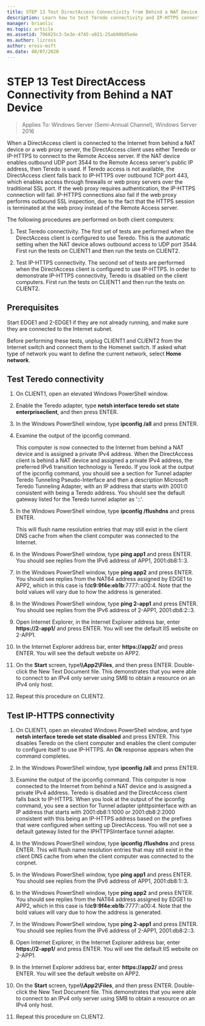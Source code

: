 ```yaml
---
title: STEP 13 Test DirectAccess Connectivity from Behind a NAT Device
description: Learn how to test Teredo connectivity and IP-HTTPS connectivity on both client computers.
manager: brianlic
ms.topic: article
ms.assetid: 796825c3-5e3e-4745-a921-25ab90b95ede
ms.author: lizross
author: eross-msft
ms.date: 08/07/2020
---
```

# STEP 13 Test DirectAccess Connectivity from Behind a NAT Device

>Applies To: Windows Server (Semi-Annual Channel), Windows Server 2016

When a DirectAccess client is connected to the Internet from behind a NAT device or a web proxy server, the DirectAccess client uses either Teredo or IP-HTTPS to connect to the Remote Access server. If the NAT device enables outbound UDP port 3544 to the Remote Access server's public IP address, then Teredo is used. If Teredo access is not available, the DirectAccess client falls back to IP-HTTPS over outbound TCP port 443, which enables access through firewalls or web proxy servers over the traditional SSL port. If the web proxy requires authentication, the IP-HTTPS connection will fail. IP-HTTPS connections also fail if the web proxy performs outbound SSL inspection, due to the fact that the HTTPS session is terminated at the web proxy instead of the Remote Access server.

The following procedures are performed on both client computers:

1. Test Teredo connectivity. The first set of tests are performed when the DirectAccess client is configured to use Teredo. This is the automatic setting when the NAT device allows outbound access to UDP port 3544. First run the tests on CLIENT1 and then run the tests on CLIENT2.

2. Test IP-HTTPS connectivity. The second set of tests are performed when the DirectAccess client is configured to use IP-HTTPS. In order to demonstrate IP-HTTPS connectivity, Teredo is disabled on the client computers. First run the tests on CLIENT1 and then run the tests on CLIENT2.

## Prerequisites
Start EDGE1 and 2-EDGE1 if they are not already running, and make sure they are connected to the Internet subnet.

Before performing these tests, unplug CLIENT1 and CLIENT2 from the Internet switch and connect them to the Homenet switch. If asked what type of network you want to define the current network, select **Home network**.

## <a name="TeredoCLIENT1"></a>Test Teredo connectivity

1. On CLIENT1, open an elevated Windows PowerShell window.

2. Enable the Teredo adapter, type **netsh interface teredo set state enterpriseclient**, and then press ENTER.

3. In the Windows PowerShell window, type **ipconfig /all** and press ENTER.

4. Examine the output of the ipconfig command.

   This computer is now connected to the Internet from behind a NAT device and is assigned a private IPv4 address. When the DirectAccess client is behind a NAT device and assigned a private IPv4 address, the preferred IPv6 transition technology is Teredo. If you look at the output of the ipconfig command, you should see a section for Tunnel adapter Teredo Tunneling Pseudo-Interface and then a description Microsoft Teredo Tunneling Adapter, with an IP address that starts with 2001:0 consistent with being a Teredo address. You should see the default gateway listed for the Teredo tunnel adapter as '::'.

5. In the Windows PowerShell window, type **ipconfig /flushdns** and press ENTER.

   This will flush name resolution entries that may still exist in the client DNS cache from when the client computer was connected to the Internet.

6. In the Windows PowerShell window, type **ping app1** and press ENTER. You should see replies from the IPv6 address of APP1, 2001:db8:1::3.

7. In the Windows PowerShell window, type **ping app2** and press ENTER. You should see replies from the NAT64 address assigned by EDGE1 to APP2, which in this case is fd**c9:9f4e:eb1b**:7777::a00:4. Note that the bold values will vary due to how the address is generated.

8. In the Windows PowerShell window, type **ping 2-app1** and press ENTER. You should see replies from the IPv6 address of 2-APP1, 2001:db8:2::3.

9. Open Internet Explorer, in the Internet Explorer address bar, enter **https://2-app1/** and press ENTER. You will see the default IIS website on 2-APP1.

10. In the Internet Explorer address bar, enter **https://app2/** and press ENTER. You will see the default website on APP2.

11. On the **Start** screen, type<strong>\\\App2\Files</strong>, and then press ENTER. Double-click the New Text Document file. This demonstrates that you were able to connect to an IPv4 only server using SMB to obtain a resource on an IPv4 only host.

12. Repeat this procedure on CLIENT2.

## <a name="IPHTTPS_CLIENT1"></a>Test IP-HTTPS connectivity

1. On CLIENT1, open an elevated Windows PowerShell window, and type **netsh interface teredo set state disabled** and press ENTER. This disables Teredo on the client computer and enables the client computer to configure itself to use IP-HTTPS. An **Ok** response appears when the command completes.

2. In the Windows PowerShell window, type **ipconfig /all** and press ENTER.

3. Examine the output of the ipconfig command. This computer is now connected to the Internet from behind a NAT device and is assigned a private IPv4 address. Teredo is disabled and the DirectAccess client falls back to IP-HTTPS. When you look at the output of the ipconfig command, you see a section for Tunnel adapter iphttpsinterface with an IP address that starts with 2001:db8:1:1000 or 2001:db8:2:2000 consistent with this being an IP-HTTPS address based on the prefixes that were configured when setting up DirectAccess. You will not see a default gateway listed for the IPHTTPSInterface tunnel adapter.

4. In the Windows PowerShell window, type **ipconfig /flushdns** and press ENTER. This will flush name resolution entries that may still exist in the client DNS cache from when the client computer was connected to the corpnet.

5. In the Windows PowerShell window, type **ping app1** and press ENTER. You should see replies from the IPv6 address of APP1, 2001:db8:1::3.

6. In the Windows PowerShell window, type **ping app2** and press ENTER. You should see replies from the NAT64 address assigned by EDGE1 to APP2, which in this case is fd**c9:9f4e:eb1b**:7777::a00:4. Note that the bold values will vary due to how the address is generated.

7. In the Windows PowerShell window, type **ping 2-app1** and press ENTER. You should see replies from the IPv6 address of 2-APP1, 2001:db8:2::3.

8. Open Internet Explorer, in the Internet Explorer address bar, enter **https://2-app1/** and press ENTER. You will see the default IIS website on 2-APP1.

9. In the Internet Explorer address bar, enter **https://app2/** and press ENTER. You will see the default website on APP2.

10. On the **Start** screen, type<strong>\\\App2\Files</strong>, and then press ENTER. Double-click the New Text Document file. This demonstrates that you were able to connect to an IPv4 only server using SMB to obtain a resource on an IPv4 only host.

11. Repeat this procedure on CLIENT2.




